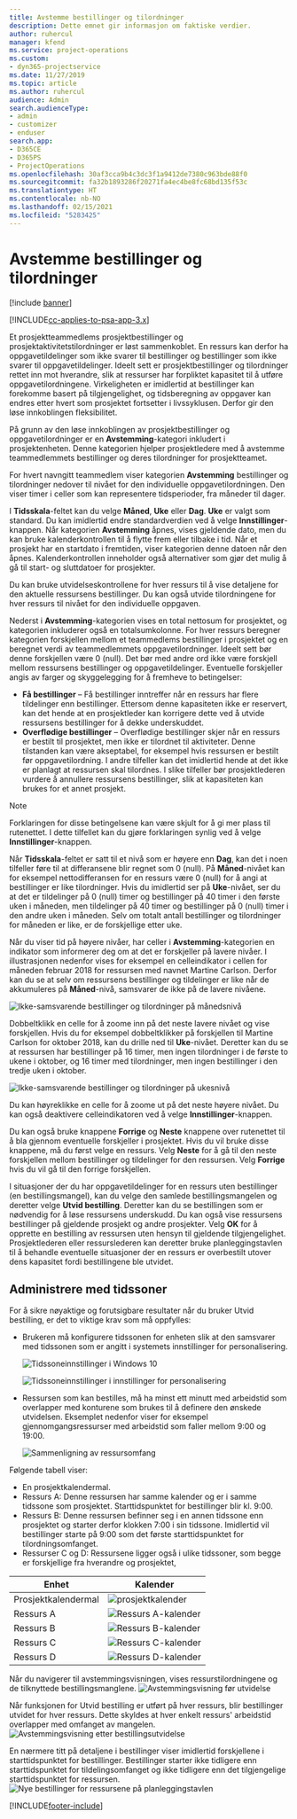 ```yaml
---
title: Avstemme bestillinger og tilordninger
description: Dette emnet gir informasjon om faktiske verdier.
author: ruhercul
manager: kfend
ms.service: project-operations
ms.custom:
- dyn365-projectservice
ms.date: 11/27/2019
ms.topic: article
ms.author: ruhercul
audience: Admin
search.audienceType:
- admin
- customizer
- enduser
search.app:
- D365CE
- D365PS
- ProjectOperations
ms.openlocfilehash: 30af3cca9b4c3dc3f1a9412de7380c963bde88f0
ms.sourcegitcommit: fa32b1893286f20271fa4ec4be8fc68bd135f53c
ms.translationtype: HT
ms.contentlocale: nb-NO
ms.lasthandoff: 02/15/2021
ms.locfileid: "5283425"
---
```

# <a name="reconcile-bookings-and-assignments"></a>Avstemme bestillinger og tilordninger

[!include [banner](../includes/psa-now-project-operations.md)]

[!INCLUDE[cc-applies-to-psa-app-3.x](../includes/cc-applies-to-psa-app-3x.md)]

Et prosjektteammedlems prosjektbestillinger og prosjektaktivitetstilordninger er løst sammenkoblet. En ressurs kan derfor ha oppgavetildelinger som ikke svarer til bestillinger og bestillinger som ikke svarer til oppgavetildelinger. Ideelt sett er prosjektbestillinger og tilordninger rettet inn mot hverandre, slik at ressurser har forpliktet kapasitet til å utføre oppgavetilordningene. Virkeligheten er imidlertid at bestillinger kan forekomme basert på tilgjengelighet, og tidsberegning av oppgaver kan endres etter hvert som prosjektet fortsetter i livssyklusen. Derfor gir den løse innkoblingen fleksibilitet.

På grunn av den løse innkoblingen av prosjektbestillinger og oppgavetilordninger er en **Avstemming**-kategori inkludert i prosjektenheten. Denne kategorien hjelper prosjektledere med å avstemme teammedlemmets bestillinger og deres tilordninger for prosjektteamet.

For hvert navngitt teammedlem viser kategorien **Avstemming** bestillinger og tilordninger nedover til nivået for den individuelle oppgavetilordningen. Den viser timer i celler som kan representere tidsperioder, fra måneder til dager.

I **Tidsskala**-feltet kan du velge **Måned**, **Uke** eller **Dag**. **Uke** er valgt som standard. Du kan imidlertid endre standardverdien ved å velge **Innstillinger**-knappen. Når kategorien **Avstemming** åpnes, vises gjeldende dato, men du kan bruke kalenderkontrollen til å flytte frem eller tilbake i tid. Når et prosjekt har en startdato i fremtiden, viser kategorien denne datoen når den åpnes. Kalenderkontrollen inneholder også alternativer som gjør det mulig å gå til start- og sluttdatoer for prosjekter.

Du kan bruke utvidelseskontrollene for hver ressurs til å vise detaljene for den aktuelle ressursens bestillinger. Du kan også utvide tilordningene for hver ressurs til nivået for den individuelle oppgaven.

Nederst i **Avstemming**-kategorien vises en total nettosum for prosjektet, og kategorien inkluderer også en totalsumkolonne. For hver ressurs beregner kategorien forskjellen mellom et teammedlems bestillinger i prosjektet og en beregnet verdi av teammedlemmets oppgavetilordninger. Ideelt sett bør denne forskjellen være 0 (null). Det bør med andre ord ikke være forskjell mellom ressursens bestillinger og oppgavetildelinger. Eventuelle forskjeller angis av farger og skyggelegging for å fremheve to betingelser:

- **Få bestillinger** – Få bestillinger inntreffer når en ressurs har flere tildelinger enn bestillinger. Ettersom denne kapasiteten ikke er reservert, kan det hende at en prosjektleder kan korrigere dette ved å utvide ressursens bestillinger for å dekke underskuddet.
- **Overflødige bestillinger** – Overflødige bestillinger skjer når en ressurs er bestilt til prosjektet, men ikke er tilordnet til aktiviteter. Denne tilstanden kan være akseptabel, for eksempel hvis ressursen er bestilt før oppgavetilordning. I andre tilfeller kan det imidlertid hende at det ikke er planlagt at ressursen skal tilordnes. I slike tilfeller bør prosjektlederen vurdere å annullere ressursens bestillinger, slik at kapasiteten kan brukes for et annet prosjekt.

> [!NOTE]
> Forklaringen for disse betingelsene kan være skjult for å gi mer plass til rutenettet. I dette tilfellet kan du gjøre forklaringen synlig ved å velge **Innstillinger**-knappen.

Når **Tidsskala**-feltet er satt til et nivå som er høyere enn **Dag**, kan det i noen tilfeller føre til at differansene blir regnet som 0 (null). På **Måned**-nivået kan for eksempel nettodifferansen for en ressurs være 0 (null) for å angi at bestillinger er like tilordninger. Hvis du imidlertid ser på **Uke**-nivået, ser du at det er tildelinger på 0 (null) timer og bestillinger på 40 timer i den første uken i måneden, men tildelinger på 40 timer og bestillinger på 0 (null) timer i den andre uken i måneden. Selv om totalt antall bestillinger og tilordninger for måneden er like, er de forskjellige etter uke.

Når du viser tid på høyere nivåer, har celler i **Avstemming**-kategorien en indikator som informerer deg om at det er forskjeller på lavere nivåer. I illustrasjonen nedenfor vises for eksempel en celleindikator i cellen for måneden februar 2018 for ressursen med navnet Martine Carlson. Derfor kan du se at selv om ressursens bestillinger og tildelinger er like når de akkumuleres på **Måned**-nivå, samsvarer de ikke på de lavere nivåene.

![Ikke-samsvarende bestillinger og tilordninger på månedsnivå](media/reconcile-assignments-01.JPG)

Dobbeltklikk en celle for å zoome inn på det neste lavere nivået og vise forskjellen. Hvis du for eksempel dobbeltklikker på forskjellen til Martine Carlson for oktober 2018, kan du drille ned til **Uke**-nivået. Deretter kan du se at ressursen har bestillinger på 16 timer, men ingen tilordninger i de første to ukene i oktober, og 16 timer med tilordninger, men ingen bestillinger i den tredje uken i oktober.

![Ikke-samsvarende bestillinger og tilordninger på ukesnivå](media/reconcile-assignments-02.JPG)

Du kan høyreklikke en celle for å zoome ut på det neste høyere nivået. Du kan også deaktivere celleindikatoren ved å velge **Innstillinger**-knappen. 

Du kan også bruke knappene **Forrige** og **Neste** knappene over rutenettet til å bla gjennom eventuelle forskjeller i prosjektet. Hvis du vil bruke disse knappene, må du først velge en ressurs. Velg **Neste** for å gå til den neste forskjellen mellom bestillinger og tildelinger for den ressursen. Velg **Forrige** hvis du vil gå til den forrige forskjellen.

I situasjoner der du har oppgavetildelinger for en ressurs uten bestillinger (en bestillingsmangel), kan du velge den samlede bestillingsmangelen og deretter velge **Utvid bestilling**. Deretter kan du se bestillingen som er nødvendig for å løse ressursens underskudd. Du kan også vise ressursens bestillinger på gjeldende prosjekt og andre prosjekter. Velg **OK** for å opprette en bestilling av ressursen uten hensyn til gjeldende tilgjengelighet. Prosjektlederen eller ressurslederen kan deretter bruke planleggingstavlen til å behandle eventuelle situasjoner der en ressurs er overbestilt utover dens kapasitet fordi bestillingene ble utvidet.

## <a name="managing-with-time-zones"></a>Administrere med tidssoner
For å sikre nøyaktige og forutsigbare resultater når du bruker Utvid bestilling, er det to viktige krav som må oppfylles:  

- Brukeren må konfigurere tidssonen for enheten slik at den samsvarer med tidssonen som er angitt i systemets innstillinger for personalisering.
 
  ![Tidssoneinnstillinger i Windows 10](media/reconcile-assignments-03.png)

  ![Tidssoneinnstillinger i innstillinger for personalisering](media/reconcile-assignments-04.png)
 
- Ressursen som kan bestilles, må ha minst ett minutt med arbeidstid som overlapper med konturene som brukes til å definere den ønskede utvidelsen. Eksemplet nedenfor viser for eksempel gjennomgangsressurser med arbeidstid som faller mellom 9:00 og 19:00. 

  ![Sammenligning av ressursomfang](media/reconcile-assignments-05.png)

Følgende tabell viser:

- En prosjektkalendermal.
- Ressurs A: Denne ressursen har samme kalender og er i samme tidssone som prosjektet. Starttidspunktet for bestillinger blir kl. 9:00.
- Ressurs B: Denne ressursen befinner seg i en annen tidssone enn prosjektet og starter derfor klokken 7:00 i sin tidssone. Imidlertid vil bestillinger starte på 9:00 som det første starttidspunktet for tilordningsomfanget.
- Ressurser C og D: Ressursene ligger også i ulike tidssoner, som begge er forskjellige fra hverandre og prosjektet,

|Enhet  |Kalender  |
|-|-|
|Prosjektkalendermal   | ![prosjektkalender](media/reconcile-assignments-06.png) |
|Ressurs A  | ![Ressurs A-kalender](media/reconcile-assignments-06.png) |
|Ressurs B  |  ![Ressurs B-kalender](media/reconcile-assignments-07.png) |
|Ressurs C  |  ![Ressurs C-kalender](media/reconcile-assignments-08.png) |
|Ressurs D  | ![Ressurs D-kalender](media/reconcile-assignments-09.png)  |
 
Når du navigerer til avstemmingsvisningen, vises ressurstilordningene og de tilknyttede bestillingsmanglene.
 ![Avstemmingsvisning før utvidelse](media/reconcile-assignments-10.png)

Når funksjonen for Utvid bestilling er utført på hver ressurs, blir bestillinger utvidet for hver ressurs. Dette skyldes at hver enkelt ressurs' arbeidstid overlapper med omfanget av mangelen.
 ![Avstemmingsvisning etter bestillingsutvidelse](media/reconcile-assignments-11.png) 

En nærmere titt på detaljene i bestillinger viser imidlertid forskjellene i starttidspunktet for bestillinger. Bestillinger starter ikke tidligere enn starttidspunktet for tildelingsomfanget og ikke tidligere enn det tilgjengelige starttidspunktet for ressursen.
 ![Nye bestillinger for ressursene på planleggingstavlen](media/reconcile-assignments-12.png)


[!INCLUDE[footer-include](../includes/footer-banner.md)]